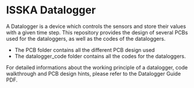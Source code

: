 # ISSKA Datalogger

A Datalogger is a device which controls the sensors and store their values with a given time step. This repository provides the design of several PCBs used for the dataloggers, as well as the codes of the dataloggers.

* The PCB folder contains all the different PCB design used
* The datalogger_code folder contains all the codes for the dataloggers.

For detailed informations about the working principle of a datalogger, code walkthrough and PCB design hints, please refer to the Datalogger Guide PDF.
